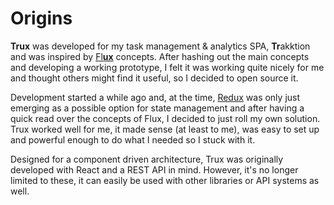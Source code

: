 # Origins

**Trux** was developed for my task management & analytics SPA, **Tr**akktion and was inspired by [Fl**ux**](https://facebook.github.io/flux/) concepts. After hashing out the main concepts and developing a working prototype, I felt it was working quite nicely for me and thought others might find it useful, so I decided to open source it. 

Development started a while ago and, at the time, [Redux](http://redux.js.org/) was only just emerging as a possible option for state management and after having a quick read over the concepts of Flux, I decided to just roll my own solution. Trux worked well for me, it made sense \(at least to me\), was easy to set up and powerful enough to do what I needed so I stuck with it.

Designed for a component driven architecture, Trux was originally developed with React and a REST API in mind. However, it's no longer limited to these, it can easily be used with other libraries or API systems as well.

